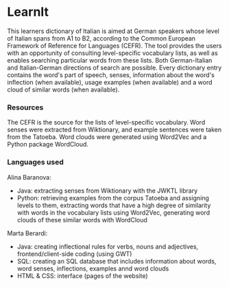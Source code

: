 # LearnIt

This learners dictionary of Italian is aimed at German speakers whose level of Italian spans from A1 to B2, according to the Common European Framework of Reference for Languages (CEFR). The tool provides the users with an opportunity of consulting level-specific vocabulary lists, as well as enables searching particular words from these lists. Both German-Italian and Italian-German directions of search are possible. Every dictionary entry contains the word's part of speech, senses, information about the word's inflection (when available), usage examples (when available) and a word cloud of similar words (when available).

### Resources

The CEFR is the source for the lists of level-specific vocabulary. Word senses were extracted from Wiktionary, and example sentences were taken from the Tatoeba. Word clouds were generated using Word2Vec and a Python package WordCloud.

### Languages used

Alina Baranova:
- Java: extracting senses from Wiktionary with the JWKTL library
- Python: retrieving examples from the corpus Tatoeba and assigning levels to them, extracting words that have a high degree of similarity with words in the vocabulary lists using Word2Vec, generating word clouds of these similar words with WordCloud

Marta Berardi:
- Java: creating inflectional rules for verbs, nouns and adjectives, frontend/client-side coding (using GWT)
- SQL: creating an SQL database that includes information about words, word senses, inflections, examples annd word clouds
- HTML & CSS: interface (pages of the website)
